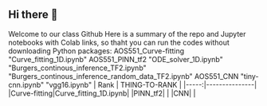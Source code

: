 ## Hi there 👋

Welcome to our class Github
Here is a summary of the repo and Jupyter notebooks with Colab links, so thaht you can run the codes without downloading Python packages:
AOS551_Curve-fitting 
        "Curve_fitting_1D.ipynb"
AOS551_PINN_tf2
        "ODE_solver_1D.ipynb"
        "Burgers_continous_inference_TF2.ipynb"
        "Burgers_continous_inference_random_data_TF2.ipynb"
AOS551_CNN
        "tiny-cnn.ipynb"
        "vgg16.ipynb"
| Rank | THING-TO-RANK |
|-----:|---------------|
|Curve-fitting|Curve_fitting_1D.ipynb|
|PINN_tf2|               |
|CNN|               |



